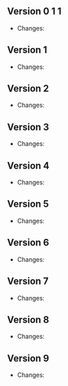 
## Version 0 1 1

- Changes:



## Version 1

- Changes:



## Version 2

- Changes:



## Version 3

- Changes:



## Version 4

- Changes:



## Version 5

- Changes:



## Version 6

- Changes:



## Version 7

- Changes:



## Version 8

- Changes:



## Version 9

- Changes:



